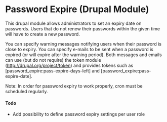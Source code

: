 # Password Expire (Drupal Module)

This drupal module allows administrators to set an expiry date on passwords. 
Users that do not renew their passwords within the given time will have to create a new password.

You can specify warning messages notifying users when their password is close to expiry. 
You can specify e-mails to be sent when a password is expired (or will expire after the warning period). 
Both messages and emails can use (but do not require) the token module (http://drupal.org/project/token) 
and provides tokens such as [password_expire:pass-expire-days-left] and [password_expire:pass-expire-date].

Note: In order for password expiry to work properly, cron must be scheduled regularly.


#### Todo

* Add possibility to define password expiry settings per user role